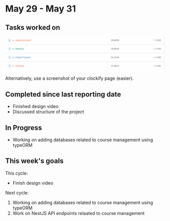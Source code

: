 # May 29 - May 31

## Tasks worked on

!["time"](time.png)

Alternatively, use a screenshot of your clockify page (easier).

## Completed since last reporting date

- Finished design video
- Discussed structure of the project

## In Progress

- Working on adding databases related to course management using typeORM

## This week's goals

This cycle:
- Finish design video

Next cycle:
1. Working on adding databases related to course management using typeORM
2. Work on NestJS API endpoints relaated to course management
